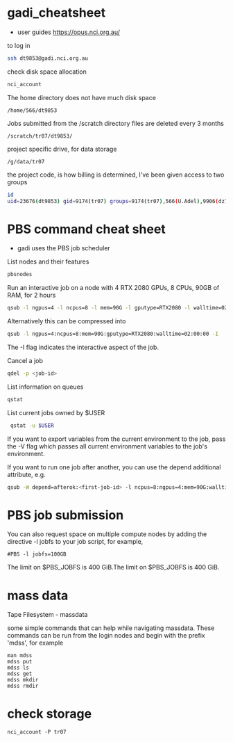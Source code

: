 # gadi_cheatsheet
- user guides https://opus.nci.org.au/

to log in
```bash
ssh dt9853@gadi.nci.org.au
```

check disk space allocation
```bash
nci_account
```
The home directory does not have much disk space
```
/home/566/dt9853
```
Jobs submitted from the /scratch directory
files are deleted every 3 months
```
/scratch/tr07/dt9853/
```
project specific drive, for data storage
```
/g/data/tr07
```
the project code, is how billing is determined, I've been given access to two groups
```bash
id
uid=23676(dt9853) gid=9174(tr07) groups=9174(tr07),566(U.Adel),9906(dz70)
```
# PBS command cheat sheet
- gadi uses the PBS job scheduler

List nodes and their features

```bash
pbsnodes
```
Run an interactive job on a node with 4 RTX 2080 GPUs, 8 CPUs, 90GB of RAM, for 2 hours

```bash
qsub -l ngpus=4 -l ncpus=8 -l mem=90G -l gputype=RTX2080 -l walltime=02:00:00   -I
```

Alternatively this can be compressed into

```bash
qsub -l ngpus=4:ncpus=8:mem=90G:gputype=RTX2080:walltime=02:00:00 -I
```

The -I flag indicates the interactive aspect of the job.

Cancel a job

```bash
qdel -p <job-id>
```
List information on queues

```bash
qstat
```
List current jobs owned by $USER

```bash
 qstat -u $USER
```
If you want to export variables from the current environment to the job, pass the -V flag which passes all current environment variables to the job's environment.

If you want to run one job after another, you can use the depend additional attribute, e.g.
```bash
qsub -W depend=afterok:<first-job-id> -l ncpus=8:ngpus=4:mem=90G:walltime=02:00:00 job-script.sh
```

# PBS job submission

You can also request space on multiple compute nodes by adding the directive -l jobfs to your job script, for example,
```
#PBS -l jobfs=100GB

```
The limit on $PBS_JOBFS is 400 GiB.The limit on $PBS_JOBFS is 400 GiB.


# mass data
Tape Filesystem - massdata

some simple commands that can help while navigating massdata. These commands can be run from the login nodes and begin with the prefix 'mdss', for example
```
man mdss
mdss put
mdss ls
mdss get
mdss mkdir
mdss rmdir
```

# check storage

```
nci_account -P tr07
```
